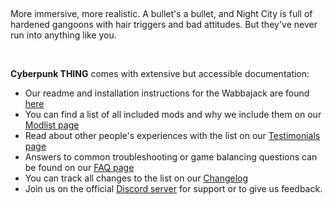 &#10240;

More immersive, more realistic. A bullet's a bullet, and Night City is full of hardened gangoons with hair triggers and bad attitudes. But they've never run into anything like you.

&#10240;

**Cyberpunk THING** comes with extensive but accessible documentation:

- Our readme and installation instructions for the Wabbajack are found [here](https://github.com/z9er/CyberpunkTHING/blob/main/README.md)
- You can find a list of all included mods and why we include them on our [Modlist page](https://github.com/z9er/CyberpunkTHING/blob/main/modlist.md)
- Read about other people's experiences with the list on our [Testimonials page](https://github.com/z9er/CyberpunkTHING/blob/main/Testimonials.md)
- Answers to common troubleshooting or game balancing questions can be found on our [FAQ page](https://github.com/z9er/CyberpunkTHING/blob/main/FAQ.md)
- You can track all changes to the list on our [Changelog](https://github.com/z9er/CyberpunkTHING/blob/main/Changelog.md)
- Join us on the official [Discord server](https://discord.gg/eJdMQKnQVt) for support or to give us feedback.
